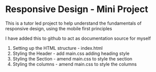 # Responsive Design - Mini Project

This is a tutor led project to help understand the fundamentals of
responsive design, using the mobile first principles

I have added this to github to act as documentation source for myself 

1. Setting up the HTML structure - index.html
2. Styling the Header - add main.css adding heading style
3. Styling the Section - amend main.css to style the section
4. Styling the columns - amend main.css to style the columns